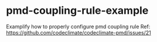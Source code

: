 # pmd-coupling-rule-example

Examplify how to properly configure pmd coupling rule
Ref: https://github.com/codeclimate/codeclimate-pmd/issues/21
